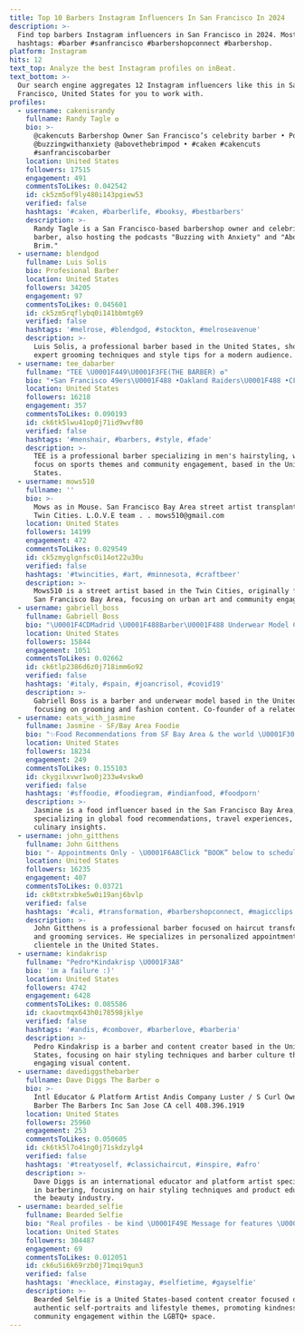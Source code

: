 ```yaml
---
title: Top 10 Barbers Instagram Influencers In San Francisco In 2024
description: >-
  Find top barbers Instagram influencers in San Francisco in 2024. Most popular
  hashtags: #barber #sanfrancisco #barbershopconnect #barbershop.
platform: Instagram
hits: 12
text_top: Analyze the best Instagram profiles on inBeat.
text_bottom: >-
  Our search engine aggregates 12 Instagram influencers like this in San
  Francisco, United States for you to work with.
profiles:
  - username: cakenisrandy
    fullname: Randy Tagle ✪
    bio: >-
      @cakencuts Barbershop Owner San Francisco’s celebrity barber • Podcast
      @buzzingwithanxiety @abovethebrimpod • #caken #cakencuts
      #sanfranciscobarber
    location: United States
    followers: 17515
    engagement: 491
    commentsToLikes: 0.042542
    id: ck5zm5of9ly480i143pgiew53
    verified: false
    hashtags: '#caken, #barberlife, #booksy, #bestbarbers'
    description: >-
      Randy Tagle is a San Francisco-based barbershop owner and celebrity
      barber, also hosting the podcasts "Buzzing with Anxiety" and "Above the
      Brim."
  - username: blendgod
    fullname: Luis Solis
    bio: Profesional Barber
    location: United States
    followers: 34205
    engagement: 97
    commentsToLikes: 0.045601
    id: ck5zm5rqflybq0i141bbmtg69
    verified: false
    hashtags: '#melrose, #blendgod, #stockton, #melroseavenue'
    description: >-
      Luis Solis, a professional barber based in the United States, showcases
      expert grooming techniques and style tips for a modern audience.
  - username: tee_dabarber
    fullname: "TEE \U0001F449\U0001F3FE(THE BARBER) ✪"
    bio: "•San Francisco 49ers\U0001F488 •Oakland Raiders\U0001F488 •CFP NATIONAL CHAMPIONSHIP \U0001F488 •PHILIPPIANS 4:13\U0001F64F\U0001F3FE •SUPER BOWL LIV \U0001F488"
    location: United States
    followers: 16218
    engagement: 357
    commentsToLikes: 0.090193
    id: ck6tk5lwu41op0j71id9wvf80
    verified: false
    hashtags: '#menshair, #barbers, #style, #fade'
    description: >-
      TEE is a professional barber specializing in men's hairstyling, with a
      focus on sports themes and community engagement, based in the United
      States.
  - username: mows510
    fullname: ''
    bio: >-
      Mows as in Mouse. San Francisco Bay Area street artist transplanted to the
      Twin Cities. L.O.V.E team . . mows510@gmail.com
    location: United States
    followers: 14199
    engagement: 472
    commentsToLikes: 0.029549
    id: ck5zmyglgnfsc0i14ot22u30u
    verified: false
    hashtags: '#twincities, #art, #minnesota, #craftbeer'
    description: >-
      Mows510 is a street artist based in the Twin Cities, originally from the
      San Francisco Bay Area, focusing on urban art and community engagement.
  - username: gabriell_boss
    fullname: Gabriell Boss
    bio: "\U0001F4CDMadrid \U0001F488Barber\U0001F488 Underwear Model Co-founder: ⬇️"
    location: United States
    followers: 15844
    engagement: 1051
    commentsToLikes: 0.02662
    id: ck6tlp2386d6z0j718imm6o92
    verified: false
    hashtags: '#italy, #spain, #joancrisol, #covid19'
    description: >-
      Gabriell Boss is a barber and underwear model based in the United States,
      focusing on grooming and fashion content. Co-founder of a related brand.
  - username: eats_with_jasmine
    fullname: Jasmine - SF/Bay Area Foodie
    bio: "✨Food Recommendations from SF Bay Area & the world \U0001F309\U0001F30E ✨ Eat, Travel & everything else… ✨\U0001F469‍\U0001F467‍\U0001F466\U0001F436\U0001F4BB\U0001F37D️\U0001F30E\U0001F6E9️"
    location: United States
    followers: 18234
    engagement: 249
    commentsToLikes: 0.155103
    id: ckygilxvwr1wo0j233w4vskw0
    verified: false
    hashtags: '#sffoodie, #foodiegram, #indianfood, #foodporn'
    description: >-
      Jasmine is a food influencer based in the San Francisco Bay Area,
      specializing in global food recommendations, travel experiences, and
      culinary insights.
  - username: john_gitthens
    fullname: John Gitthens
    bio: "- Appointments Only - \U0001F6A8Click “BOOK” below to schedule your next haircut\U0001F488 \U0001F447\U0001F3FC"
    location: United States
    followers: 16235
    engagement: 407
    commentsToLikes: 0.03721
    id: ck0txtrxbke5w0i19anj6bvlp
    verified: false
    hashtags: '#cali, #transformation, #barbershopconnect, #magicclips'
    description: >-
      John Gitthens is a professional barber focused on haircut transformations
      and grooming services. He specializes in personalized appointments for his
      clientele in the United States.
  - username: kindakrisp
    fullname: "Pedro*Kindakrisp \U0001F3A8"
    bio: 'im a failure :)'
    location: United States
    followers: 4742
    engagement: 6428
    commentsToLikes: 0.085586
    id: ckaovtmqx643h0i78598jklye
    verified: false
    hashtags: '#andis, #combover, #barberlove, #barberia'
    description: >-
      Pedro Kindakrisp is a barber and content creator based in the United
      States, focusing on hair styling techniques and barber culture through
      engaging visual content.
  - username: davediggsthebarber
    fullname: Dave Diggs The Barber ✪
    bio: >-
      Intl Educator & Platform Artist Andis Company Luster / S Curl Owner &
      Barber The Barbers Inc San Jose CA cell 408.396.1919
    location: United States
    followers: 25960
    engagement: 253
    commentsToLikes: 0.050605
    id: ck6tk5l7o41ng0j71skdzylg4
    verified: false
    hashtags: '#treatyoself, #classichaircut, #inspire, #afro'
    description: >-
      Dave Diggs is an international educator and platform artist specializing
      in barbering, focusing on hair styling techniques and product education in
      the beauty industry.
  - username: bearded_selfie
    fullname: Bearded Selfie
    bio: "Real profiles - be kind \U0001F49E Message for features \U0001F4F8"
    location: United States
    followers: 304487
    engagement: 69
    commentsToLikes: 0.012051
    id: ck6u5i6k69rzb0j71mqi9qun3
    verified: false
    hashtags: '#necklace, #instagay, #selfietime, #gayselfie'
    description: >-
      Bearded Selfie is a United States-based content creator focused on
      authentic self-portraits and lifestyle themes, promoting kindness and
      community engagement within the LGBTQ+ space.
---
```


